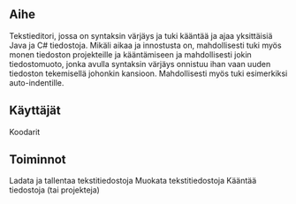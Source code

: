 ## Aihe
Tekstieditori, jossa on syntaksin värjäys ja tuki kääntää ja ajaa yksittäisiä Java ja C# tiedostoja. Mikäli aikaa ja innostusta on,
mahdollisesti tuki myös monen tiedoston projekteille ja kääntämiseen ja mahdollisesti jokin tiedostomuoto, jonka avulla syntaksin värjäys
onnistuu ihan vaan uuden tiedoston tekemisellä johonkin kansioon. Mahdollisesti myös tuki esimerkiksi auto-indentille.

## Käyttäjät
Koodarit

## Toiminnot
Ladata ja tallentaa tekstitiedostoja
Muokata tekstitiedostoja
Kääntää tiedostoja (tai projekteja)
